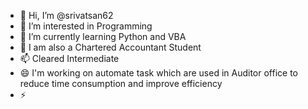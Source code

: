 - 👋 Hi, I’m @srivatsan62
- 👀 I’m interested in Programming
- 🌱 I’m currently learning Python and VBA 
- 💞️ I am also a Chartered Accountant Student
- 📫 Cleared Intermediate
- 😄 I'm working on automate task which are used in Auditor office to reduce time consumption and improve efficiency
- ⚡ 

<!---
srivatsan62/srivatsan62 is a ✨ special ✨ repository because its `README.md` (this file) appears on your GitHub profile.
You can click the Preview link to take a look at your changes.
--->

